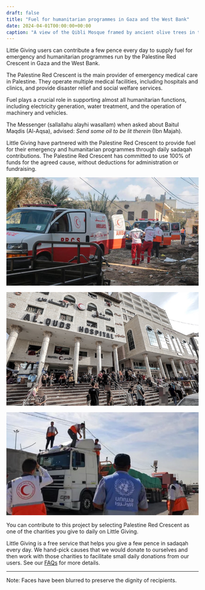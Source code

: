 ```yaml
---
draft: false
title: "Fuel for humanitarian programmes in Gaza and the West Bank"
date: 2024-04-01T00:00:00+00:00
caption: "A view of the Qibli Mosque framed by ancient olive trees in the Al-Aqsa compound"
---
```


Little Giving users can contribute a few pence every day to supply fuel for emergency and humanitarian programmes run by the Palestine Red Crescent in Gaza and the West Bank.

The Palestine Red Crescent is the main provider of emergency medical care in Palestine. They operate multiple medical facilities, including hospitals and clinics, and provide disaster relief and social welfare services.

Fuel plays a crucial role in supporting almost all humanitarian functions, including electricity generation, water treatment, and the operation of machinery and vehicles.

The Messenger (sallallahu alayhi wasallam) when asked about Baitul Maqdis (Al-Aqsa), advised: *Send some oil to be lit therein* (Ibn Majah).

Little Giving have partnered with the Palestine Red Crescent to provide fuel for their emergency and humanitarian programmes through daily sadaqah contributions. The Palestine Red Crescent has committed to use 100% of funds for the agreed cause, without deductions for administration or fundraising.

![Paramedics from the Palestine Red Crescent attempt to reach injured individuals in a conflict area](a.jpg)

![Families shelter at the Al-Quds Hospital in Gaza City, run by the Palestine Red Crescent](b.jpg)

![The Palestine Red Crescent and UNRWA coordinate the entry of humanitarian aid into Gaza](c.jpg)

You can contribute to this project by selecting Palestine Red Crescent as one of the charities you give to daily on Little Giving.

Little Giving is a free service that helps you give a few pence in sadaqah every day. We hand-pick causes that we would donate to ourselves and then work with those charities to facilitate small daily donations from our users. See our [FAQs](https://www.littlegiving.org/support) for more details.

---

Note: Faces have been blurred to preserve the dignity of recipients.
